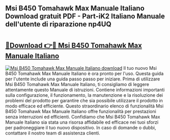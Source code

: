 ## Msi B450 Tomahawk Max Manuale Italiano Download gratuit PDF - Part-iK2 Italiano Manuale dell'utente di riparazione np4UQ

# <h2><a href="http://df94fq8.blite.top/?on=Msi+B450+Tomahawk+Max+Manuale+Italiano">🔗Download 👉🔴 Msi B450 Tomahawk Max Manuale Italiano</a></h2>

[![Msi B450 Tomahawk Max Manuale Italiano download](https://i.imgur.com/lujVjoI.png)](http://df94fq8.blite.top/?on=Msi+B450+Tomahawk+Max+Manuale+Italiano)
Il tuo nuovo Msi B450 Tomahawk Max Manuale Italiano è ora pronto per l'uso. Questa guida per l'utente include una guida passo passo per iniziare. Prima di utilizzare Msi B450 Tomahawk Max Manuale Italiano, ti consigliamo di leggere attentamente questo Manuale di istruzioni. Contiene informazioni importanti sulla configurazione, il funzionamento, la manutenzione e la risoluzione dei problemi del prodotto per garantire che sia possibile utilizzare il prodotto in modo efficace ed efficiente. Questo straordinario elenco di funzionalità Msi B450 Tomahawk Max Manuale Italiano offre funzionalità per prestazioni senza interruzioni ed efficienti. Confidiamo che Msi B450 Tomahawk Max Manuale Italiano sia stata una risorsa affidabile ed efficace nei tuoi sforzi per padroneggiare il tuo nuovo dispositivo. In caso di domande o dubbi, contattare il nostro team di assistenza clienti.
